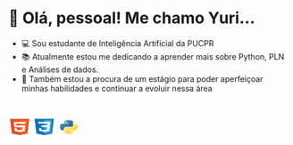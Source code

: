 # 👋 Olá, pessoal! Me chamo Yuri...

- 💻 Sou estudante de Inteligência Artificial da PUCPR
- 📚 Atualmente estou me dedicando a aprender mais sobre Python, PLN e Análises de dados.
- 👀 Também estou a procura de um estágio para poder aperfeiçoar minhas habilidades
e continuar a evoluir nessa área
##
<div style="display: inline_block"><br>
  <img align="center" alt="Rafa-HTML" height="30" width="40" src="https://raw.githubusercontent.com/devicons/devicon/master/icons/html5/html5-original.svg">
  <img align="center" alt="Rafa-CSS" height="30" width="40" src="https://raw.githubusercontent.com/devicons/devicon/master/icons/css3/css3-original.svg">
  <img align="center" alt="Rafa-Python" height="30" width="40" src="https://raw.githubusercontent.com/devicons/devicon/master/icons/python/python-original.svg">
</div>
